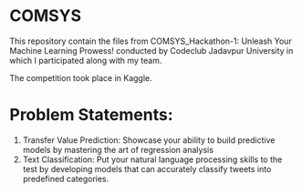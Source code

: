 # COMSYS

This repository contain the files from COMSYS_Hackathon-1: Unleash Your Machine Learning Prowess! conducted by Codeclub Jadavpur University in which I participated along with my team.

The competition took place in Kaggle. 

# Problem Statements: 
1. Transfer Value Prediction: Showcase your ability to build predictive models by mastering the art of regression analysis
2. Text Classification: Put your natural language processing skills to the test by developing models that can accurately classify tweets into predefined categories.
